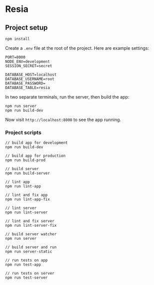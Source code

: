 # Resia

## Project setup
```
npm install
```

Create a `.env` file at the root of the project. Here are example settings:
```
PORT=8000
NODE_ENV=development
SESSION_SECRET=secret

DATABASE_HOST=localhost
DATABASE_USERNAME=root
DATABASE_PASSWORD=
DATABASE_TABLE=resia
```

In two separate terminals, run the server, then build the app:
```
npm run server
npm run build-dev
```

Now visit `http://localhost:8000` to see the app running.

### Project scripts
```
// build app for development
npm run build-dev

// build app for production
npm run build-prod

// build server
npm run build-server

// lint app
npm run lint-app

// lint and fix app
npm run lint-app-fix

// lint server
npm run lint-server

// lint and fix server
npm run lint-server-fix

// build server watcher
npm run server

// build server and run
npm run server-static

// run tests on app
npm run test-app

// run tests on server
npm run test-server
```
